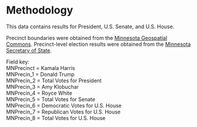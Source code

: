 # Methodology

This data contains results for President, U.S. Senate, and U.S. House.

Precinct boundaries were obtained from the [Minnesota Geospatial Commons](https://gisdata.mn.gov/dataset/bdry-votingdistricts). Precinct-level election results were obtained from the [Minnesota Secretary of State](https://electionresults.sos.mn.gov/20241105).

Field key:  
MNPrecinct = Kamala Harris  
MNPrecin_1 = Donald Trump  
MNPrecin_2 = Total Votes for President  
MNPrecin_3 = Amy Klobuchar  
MNPrecin_4 = Royce White  
MNPrecin_5 = Total Votes for Senate  
MNPrecin_6 = Democratic Votes for U.S. House  
MNPrecin_7 = Republican Votes for U.S. House  
MNPrecin_8 = Total Votes for U.S. House  
